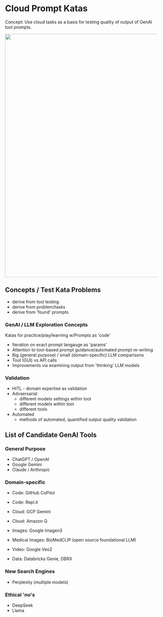 # Cloud Prompt Katas

Concept: Use cloud tasks as a basis for testing quality of output of GenAI tool prompts. 

<img src="https://github.com/lynnlangit/learning-cloud/blob/master/images/prompt-kata-group.png" width=800>

## Concepts / Test Kata Problems
- derive from tool testing
- derive from problem/tasks
- derive from 'found' prompts

### GenAI / LLM Exploration Concepts
Katas for practice/play/learning w/Prompts as 'code'
- Iteration on exact prompt langauge as 'params'
- Attention to tool-based prompt guidance/automated prompt re-writing
- Big (general purpose) / small (domain-specific) LLM comparisons
- Tool (GUI) vs API calls
- Improvements via examining output from 'thinking' LLM models

### Validation 
- HITL - domain expertise as validation
- Advsersarial 
    - different models settings within tool
    - different models within tool
    - different tools
- Automated
    - methods of automated, quantified output quality validation

## List of Candidate GenAI Tools

### General Purpose
- ChatGPT / OpenAI
- Google Gemini
- Claude / Anthropic

### Domain-specific 
- Code: GitHub CoPilot
- Code: Repl.it
- Cloud: GCP Gemini
- Cloud: Amazon Q
- Images: Google Imagen3

- Medical Images: BioMedCLIP (open source foundational LLM)
- Video: Google Veo2
- Data: Databricks Genie, DBRX

### New Search Engines
- Perplexity (multiple models)

### Ethical 'no's
- DeepSeek
- Llama
